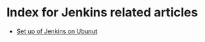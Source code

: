 # Index for Jenkins related articles

- [Set up of Jenkins on Ubunut](./0001_set_up_Jenkins_on_Ubuntu.md.md)
